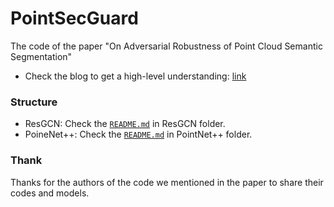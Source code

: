 # PointSecGuard
The code of the paper "On Adversarial Robustness of Point Cloud Semantic Segmentation"

- Check the blog to get a high-level understanding: [link](https://c0ldstudy.github.io/posts/PC_attack/)

### Structure
- ResGCN: Check the [`README.md`](./ResGCN/README.md) in ResGCN folder.
- PoineNet++: Check the [`README.md`](./PointNet/README.md) in PointNet++ folder.

### Thank
Thanks for the authors of the code we mentioned in the paper to share their codes and models.
